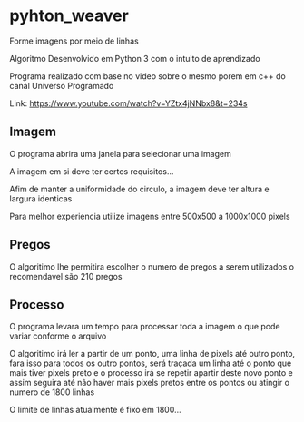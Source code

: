 # pyhton_weaver
Forme imagens por meio de linhas

Algoritmo Desenvolvido em Python 3 com o intuito de aprendizado

Programa realizado com base no video sobre o mesmo porem em c++ do canal Universo Programado

Link: https://www.youtube.com/watch?v=YZtx4jNNbx8&t=234s

## Imagem
O programa abrira uma janela para selecionar uma imagem

A imagem em si deve ter certos requisitos...

Afim de manter a uniformidade do circulo, a imagem deve ter altura e largura identicas

Para melhor experiencia utilize imagens entre 500x500 a 1000x1000 pixels

## Pregos
O algoritimo lhe permitira escolher o numero de pregos a serem utilizados o recomendavel são 210 pregos

## Processo
O programa levara um tempo para processar toda a imagem o que pode variar conforme o arquivo

O algoritimo irá ler a partir de um ponto, uma linha de pixels até outro ponto, fara isso para todos os outro pontos, será traçada um linha até o ponto que mais tiver pixels preto e o processo irá se repetir apartir deste novo ponto e assim seguira até não haver mais pixels pretos entre os pontos ou atingir o numero de 1800 linhas

O limite de linhas atualmente é fixo em 1800...
